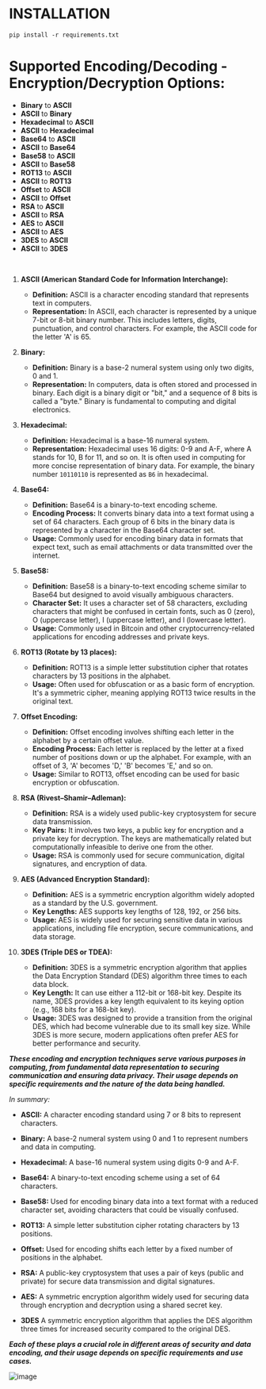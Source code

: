 # INSTALLATION

```console
pip install -r requirements.txt
```

# Supported Encoding/Decoding - Encryption/Decryption Options:

* **Binary** to **ASCII**
* **ASCII** to **Binary**
* **Hexadecimal** to **ASCII**
* **ASCII** to **Hexadecimal**
* **Base64** to **ASCII**
* **ASCII** to **Base64**
* **Base58** to **ASCII**
* **ASCII** to **Base58**
* **ROT13** to **ASCII**
* **ASCII** to **ROT13**
* **Offset** to **ASCII**
* **ASCII** to **Offset**
* **RSA** to **ASCII**
* **ASCII** to **RSA**
* **AES** to **ASCII**
* **ASCII** to **AES**
* **3DES** to **ASCII**
* **ASCII** to **3DES**
<br>

1. **ASCII (American Standard Code for Information Interchange):**
   - **Definition:** ASCII is a character encoding standard that represents text in computers.
   - **Representation:** In ASCII, each character is represented by a unique 7-bit or 8-bit binary number. This includes letters, digits, punctuation, and control characters. For example, the ASCII code for the letter 'A' is 65.

2. **Binary:**
   - **Definition:** Binary is a base-2 numeral system using only two digits, 0 and 1.
   - **Representation:** In computers, data is often stored and processed in binary. Each digit is a binary digit or "bit," and a sequence of 8 bits is called a "byte." Binary is fundamental to computing and digital electronics.

3. **Hexadecimal:**
   - **Definition:** Hexadecimal is a base-16 numeral system.
   - **Representation:** Hexadecimal uses 16 digits: 0-9 and A-F, where A stands for 10, B for 11, and so on. It is often used in computing for more concise representation of binary data. For example, the binary number `10110110` is represented as `B6` in hexadecimal.

4. **Base64:**
   - **Definition:** Base64 is a binary-to-text encoding scheme.
   - **Encoding Process:** It converts binary data into a text format using a set of 64 characters. Each group of 6 bits in the binary data is represented by a character in the Base64 character set.
   - **Usage:** Commonly used for encoding binary data in formats that expect text, such as email attachments or data transmitted over the internet.

5. **Base58:**
   - **Definition:** Base58 is a binary-to-text encoding scheme similar to Base64 but designed to avoid visually ambiguous characters.
   - **Character Set:** It uses a character set of 58 characters, excluding characters that might be confused in certain fonts, such as 0 (zero), O (uppercase letter), I (uppercase letter), and l (lowercase letter).
   - **Usage:** Commonly used in Bitcoin and other cryptocurrency-related applications for encoding addresses and private keys.

6. **ROT13 (Rotate by 13 places):**
   - **Definition:** ROT13 is a simple letter substitution cipher that rotates characters by 13 positions in the alphabet.
   - **Usage:** Often used for obfuscation or as a basic form of encryption. It's a symmetric cipher, meaning applying ROT13 twice results in the original text.

7. **Offset Encoding:**
   - **Definition:** Offset encoding involves shifting each letter in the alphabet by a certain offset value.
   - **Encoding Process:** Each letter is replaced by the letter at a fixed number of positions down or up the alphabet. For example, with an offset of 3, 'A' becomes 'D,' 'B' becomes 'E,' and so on.
   - **Usage:** Similar to ROT13, offset encoding can be used for basic encryption or obfuscation.

8. **RSA (Rivest–Shamir–Adleman):**
   - **Definition:** RSA is a widely used public-key cryptosystem for secure data transmission.
   - **Key Pairs:** It involves two keys, a public key for encryption and a private key for decryption. The keys are mathematically related but computationally infeasible to derive one from the other.
   - **Usage:** RSA is commonly used for secure communication, digital signatures, and encryption of data.

9. **AES (Advanced Encryption Standard):**
   - **Definition:** AES is a symmetric encryption algorithm widely adopted as a standard by the U.S. government.
   - **Key Lengths:** AES supports key lengths of 128, 192, or 256 bits.
   - **Usage:** AES is widely used for securing sensitive data in various applications, including file encryption, secure communications, and data storage.

1. **3DES (Triple DES or TDEA):**
   - **Definition:** 3DES is a symmetric encryption algorithm that applies the Data Encryption Standard (DES) algorithm three times to each data block.
   - **Key Length:** It can use either a 112-bit or 168-bit key. Despite its name, 3DES provides a key length equivalent to its keying option (e.g., 168 bits for a 168-bit key).
   - **Usage:** 3DES was designed to provide a transition from the original DES, which had become vulnerable due to its small key size. While 3DES is more secure, modern applications often prefer AES for better performance and security.

***These encoding and encryption techniques serve various purposes in computing, from fundamental data representation to securing communication and ensuring data privacy. Their usage depends on specific requirements and the nature of the data being handled.***

*In summary:*

- **ASCII:** A character encoding standard using 7 or 8 bits to represent characters.

- **Binary:** A base-2 numeral system using 0 and 1 to represent numbers and data in computing.

- **Hexadecimal:** A base-16 numeral system using digits 0-9 and A-F.

- **Base64:** A binary-to-text encoding scheme using a set of 64 characters.

- **Base58:** Used for encoding binary data into a text format with a reduced character set, avoiding characters that could be visually confused.

- **ROT13:** A simple letter substitution cipher rotating characters by 13 positions.

- **Offset:** Used for encoding shifts each letter by a fixed number of positions in the alphabet.

- **RSA:** A public-key cryptosystem that uses a pair of keys (public and private) for secure data transmission and digital signatures.

- **AES:** A symmetric encryption algorithm widely used for securing data through encryption and decryption using a shared secret key.

- **3DES** A symmetric encryption algorithm that applies the DES algorithm three times for increased security compared to the original DES.

***Each of these plays a crucial role in different areas of security and data encoding, and their usage depends on specific requirements and use cases.***

![image](https://github.com/isPique/Data-Converter/assets/139041426/3fee119c-6cb7-483e-b6a5-d390ebde302f)
